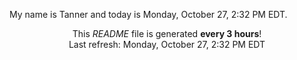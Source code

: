 My name is Tanner and today is Monday, October 27, 2:32 PM EDT.

<p align="center">This <i>README</i> file is generated <b>every 3 hours</b>!</br>Last refresh: Monday, October 27, 2:32 PM EDT<br /></p>
